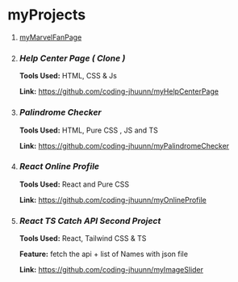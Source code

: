 # myProjects


1. [myMarvelFanPage](https://github.com/coding-jhuunn/myMarvelFanPage)


2. ### _**Help Center Page ( Clone )**_
   **Tools Used:** HTML, CSS & Js

   **Link:** https://github.com/coding-jhuunn/myHelpCenterPage

3. ### _**Palindrome Checker**_
   **Tools Used:** HTML, Pure CSS , JS and TS
   
   **Link:** https://github.com/coding-jhuunn/myPalindromeChecker
   
4. ### _**React Online Profile**_
   **Tools Used:** React and Pure CSS 
   
   **Link:** https://github.com/coding-jhuunn/myOnlineProfile

5. ### _**React TS Catch API Second Project**_
   **Tools Used:** React, Tailwind CSS & TS
   
   **Feature:** fetch the api + list of Names with json file 

   **Link:** https://github.com/coding-jhuunn/myImageSlider

